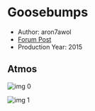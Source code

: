 # Goosebumps

* Author: aron7awol
* [Forum Post](https://www.avsforum.com/threads/bass-eq-for-filtered-movies.2995212/post-57003936)
* Production Year: 2015

## Atmos

![img 0](https://i.imgur.com/WZZFZ17.jpg)

![img 1](https://i.imgur.com/q6gUYK6.jpg)

